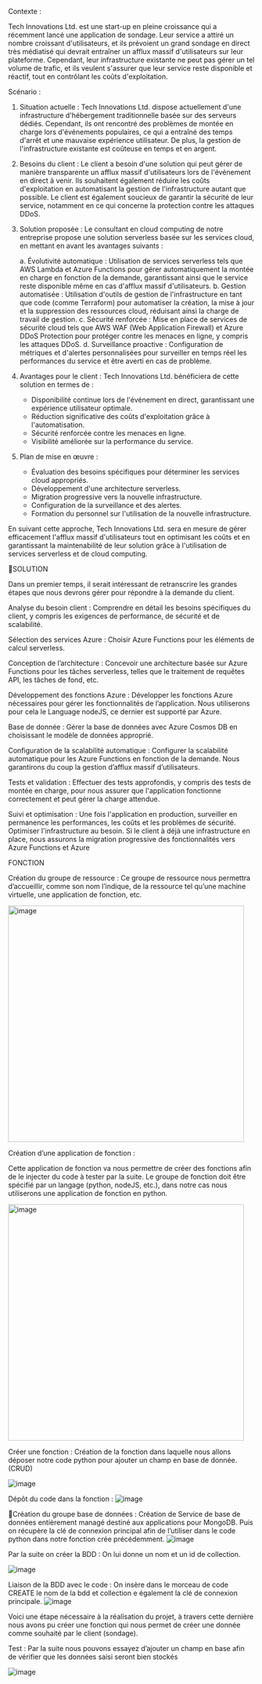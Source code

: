 
Contexte :

Tech Innovations Ltd. est une start-up en pleine croissance qui a récemment lancé une application de sondage. Leur service a attiré un nombre croissant d'utilisateurs, et ils prévoient un grand sondage en direct très médiatisé qui devrait entraîner un afflux massif d'utilisateurs sur leur plateforme. Cependant, leur infrastructure existante ne peut pas gérer un tel volume de trafic, et ils veulent s'assurer que leur service reste disponible et réactif, tout en contrôlant les coûts d'exploitation.

Scénario :

1. Situation actuelle :
Tech Innovations Ltd. dispose actuellement d'une infrastructure d'hébergement traditionnelle basée sur des serveurs dédiés. Cependant, ils ont rencontré des problèmes de montée en charge lors d'événements populaires, ce qui a entraîné des temps d'arrêt et une mauvaise expérience utilisateur. De plus, la gestion de l'infrastructure existante est coûteuse en temps et en argent.

2. Besoins du client :
Le client a besoin d'une solution qui peut gérer de manière transparente un afflux massif d'utilisateurs lors de l'événement en direct à venir. Ils souhaitent également réduire les coûts d'exploitation en automatisant la gestion de l'infrastructure autant que possible. Le client est également soucieux de garantir la sécurité de leur service, notamment en ce qui concerne la protection contre les attaques DDoS.

3. Solution proposée :
Le consultant en cloud computing de notre entreprise propose une solution serverless basée sur les services cloud, en mettant en avant les avantages suivants :
   
   a. Évolutivité automatique : Utilisation de services serverless tels que AWS Lambda et Azure Functions pour gérer automatiquement la montée en charge en fonction de la demande, garantissant ainsi que le service reste disponible même en cas d'afflux massif d'utilisateurs.
   b. Gestion automatisée : Utilisation d'outils de gestion de l'infrastructure en tant que code (comme Terraform) pour automatiser la création, la mise à jour et la suppression des ressources cloud, réduisant ainsi la charge de travail de gestion.
   c. Sécurité renforcée : Mise en place de services de sécurité cloud tels que AWS WAF (Web Application Firewall) et Azure DDoS Protection pour protéger contre les menaces en ligne, y compris les attaques DDoS.
   d. Surveillance proactive : Configuration de métriques et d'alertes personnalisées pour surveiller en temps réel les performances du service et être averti en cas de problème.


4. Avantages pour le client :
Tech Innovations Ltd. bénéficiera de cette solution en termes de :
   - Disponibilité continue lors de l'événement en direct, garantissant une 		expérience utilisateur optimale.
   - Réduction significative des coûts d'exploitation grâce à l'automatisation.
   - Sécurité renforcée contre les menaces en ligne.
   - Visibilité améliorée sur la performance du service.

5. Plan de mise en œuvre :
   - Évaluation des besoins spécifiques pour déterminer les services cloud appropriés.
   - Développement d'une architecture serverless.
   - Migration progressive vers la nouvelle infrastructure.
   - Configuration de la surveillance et des alertes.
   - Formation du personnel sur l'utilisation de la nouvelle infrastructure.

En suivant cette approche, Tech Innovations Ltd. sera en mesure de gérer efficacement l'afflux massif d'utilisateurs tout en optimisant les coûts et en garantissant la maintenabilité de leur solution grâce à l'utilisation de services serverless et de cloud computing.








SOLUTION

Dans un premier temps, il serait intéressant de retranscrire les grandes étapes que nous devrons gérer pour répondre à la demande du client.

Analyse du besoin client :
Comprendre en détail les besoins spécifiques du client, y compris les exigences de performance, de sécurité et de scalabilité.

Sélection des services Azure : 
Choisir Azure Functions pour les éléments de calcul serverless.

Conception de l’architecture :
Concevoir une architecture basée sur Azure Functions pour les tâches serverless, telles que le traitement de requêtes API, les tâches de fond, etc.

Développement des fonctions Azure : 
Développer les fonctions Azure nécessaires pour gérer les fonctionnalités de l’application. Nous utiliserons pour cela le Language nodeJS, ce dernier est supporté par Azure.

Base de donnée :
Gérer la base de données avec Azure Cosmos DB en choisissant le modèle de données approprié.

Configuration de la scalabilité automatique : 
Configurer la scalabilité automatique pour les Azure Functions en fonction de la demande. Nous garantirons du coup la gestion d’afflux massif d’utilisateurs.

Tests et validation : 
Effectuer des tests approfondis, y compris des tests de montée en charge, pour nous assurer que l'application fonctionne correctement et peut gérer la charge attendue.

Suivi et optimisation : 
Une fois l'application en production, surveiller en permanence les performances, les coûts et les problèmes de sécurité. Optimiser l'infrastructure au besoin.
Si le client à déjà une infrastructure en place, nous assurons la migration progressive des fonctionnalités vers Azure Functions et Azure


FONCTION


Création du groupe de ressource :
Ce groupe de ressource nous permettra d’accueillir, comme son nom l’indique, de la ressource tel qu’une machine virtuelle, une application de fonction, etc.

<img width="482" alt="image" src="https://github.com/faycalzaazoua/azureDoc/assets/83638729/af3d66ab-aa82-41ae-a8fd-0d66d9f521f5">


Création d’une application de fonction :

Cette application de fonction va nous permettre de créer des fonctions afin de le injecter du code à tester par la suite.
Le groupe de fonction doit être spécifié par un langage (python, nodeJS, etc.), dans notre cas nous utiliserons une application de fonction en python.

<img width="482" alt="image" src="https://github.com/faycalzaazoua/azureDoc/assets/83638729/77f51cb3-8a91-484e-b804-b047d7382c59">


Créer une fonction :
Création de la fonction dans laquelle nous allons déposer notre code python pour ajouter un champ en base de donnée. (CRUD)

![image](https://github.com/faycalzaazoua/azureDoc/assets/83638729/e4862e1b-c422-4a45-a47a-4b9064eef864)




Dépôt du code dans la fonction :
![image](https://github.com/faycalzaazoua/azureDoc/assets/83638729/9f28e144-dc78-41d6-a3d7-c3307151e466)




Création du groupe base de données :
Création de Service de base de données entièrement managé destiné aux applications pour MongoDB. Puis on récupère la clé de connexion principal afin de l’utiliser dans le code python dans notre fonction crée précédemment.
![image](https://github.com/faycalzaazoua/azureDoc/assets/83638729/ce662fa1-d580-4d2f-b31f-96ac560db0a6)



Par la suite on créer la BDD : 
On lui donne un nom et un id de collection.

![image](https://github.com/faycalzaazoua/azureDoc/assets/83638729/7f7b88d6-1ed9-4aca-9578-aeab111e411a)



Liaison de la BDD avec le code :
On insère dans le morceau de code CREATE le nom de la bdd et collection e également la clé de connexion principale.
![image](https://github.com/faycalzaazoua/azureDoc/assets/83638729/3d5807e0-844c-4a62-b73d-80ecaae25439)

Voici une étape nécessaire à la réalisation du projet, à travers cette dernière nous avons pu créer une fonction qui nous permet de créer une donnée comme souhaité par le client (sondage).

Test :
Par la suite nous pouvons essayez d’ajouter un champ en base afin de vérifier que les données saisi seront bien stockés

![image](https://github.com/faycalzaazoua/azureDoc/assets/83638729/070e4034-76e2-4e92-a3d9-7f9b5e709ef4)

